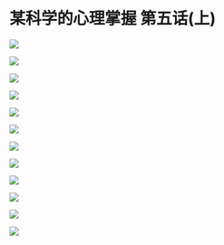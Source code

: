 # 某科学的心理掌握 第五话(上)

![](https://cnindex.github.io/Mental-Out/images/05/01.jpg)

![](https://cnindex.github.io/Mental-Out/images/05/02.jpg)

![](https://cnindex.github.io/Mental-Out/images/05/03.jpg)

![](https://cnindex.github.io/Mental-Out/images/05/04.jpg)

![](https://cnindex.github.io/Mental-Out/images/05/05.jpg)

![](https://cnindex.github.io/Mental-Out/images/05/06.jpg)

![](https://cnindex.github.io/Mental-Out/images/05/07.jpg)

![](https://cnindex.github.io/Mental-Out/images/05/08.jpg)

![](https://cnindex.github.io/Mental-Out/images/05/09.jpg)

![](https://cnindex.github.io/Mental-Out/images/05/10.jpg)

![](https://cnindex.github.io/Mental-Out/images/05/11.jpg)

![](https://cnindex.github.io/Mental-Out/images/05/12.jpg)

